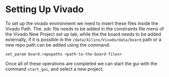 # Setting Up Vivado

To set up the vivado environment we need to insert these files inside the Vivado Path. The .xdc file needs to be added in the constraints file menù of the Vivado New Project set up tab, while the the board needs to be added externally, if it is possible in the `/data/Xilinx/Vivado/data/board` path or a new repo path can be added using the command:

`set_param board.repopaths <path-to-the-board-files>`

Once all of these operations are completed we can start the gui with the command `start_gui`, and select a new project.
